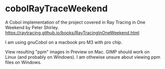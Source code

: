 # cobolRayTraceWeekend

A Cobol implementation of the project covered in Ray Tracing in One Weekend by Peter Shirley.
https://raytracing.github.io/books/RayTracingInOneWeekend.html

I am using gnuCobol on a macbook pro M3 with pro chip.

View resulting "ppm" images in Preview on Mac. GIMP should work on Linux (and probably on Windows). I am othewise unsure about viewing ppm files on Windows.

